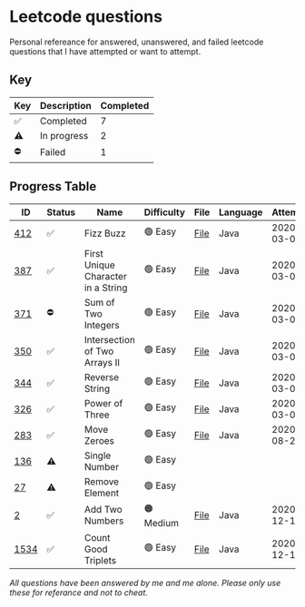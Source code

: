 # Leetcode questions

Personal refereance for answered, unanswered, and failed leetcode questions that I have attempted or want to attempt.

## Key

| Key | Description | Completed |
| --- | --- | --- |
| ✅ | Completed | 7 |
| ⚠️ | In progress | 2 |
| ⛔️ | Failed | 1 |

## Progress Table

| ID | Status | Name | Difficulty | File | Language | Attempted | Completed |
| --- | --- | --- | --- | --- | --- | --- | --- |
| [412](https://leetcode.com/problems/fizz-buzz/) |  ✅ | Fizz Buzz | 🟢 Easy | [File](easy/fizzbuzz/Fizzbuzz.java) | Java | 2020-03-05 | 2020-03-05 |
| [387](https://leetcode.com/problems/first-unique-character-in-a-string/) |  ✅ |First Unique Character in a String | 🟢 Easy | [File](easy/firstUniqueCharInString/FirstUniqueCharInString.java) | Java | 2020-03-05 | 2020-03-05 |
| [371](https://leetcode.com/problems/sum-of-two-integers/) | ⛔️ | Sum of Two Integers | 🟢 Easy | [File](easy/sumOfTwoIntegers/SumOfTwoIntegers.java) | Java | 2020-03-06 | |
| [350](https://leetcode.com/problems/intersection-of-two-arrays-ii/) | ✅ | Intersection of Two Arrays II | 🟢 Easy | [File](easy/intersectionOfArraysII/IntersectionOfArraysII.java) | Java | 2020-03-06 | 2020-03-06 |
| [344](https://leetcode.com/problems/reverse-string/) | ✅ | Reverse String | 🟢 Easy | [File](easy/reverseString/ReverseString.java) | Java | 2020-03-06 | 2020-03-06 |
| [326](https://leetcode.com/problems/power-of-three/) | ✅ | Power of Three | 🟢 Easy | [File](easy/powerOfThree/PowerOfThree.java) | Java | 2020-03-07 | 2020-03-07 |
| [283](https://leetcode.com/problems/move-zeroes/) | ✅ | Move Zeroes | 🟢 Easy | [File](easy/moveZeroes/MoveZeroes.java) | Java | 2020-08-29 | 2020-08-29 |
| [136](https://leetcode.com/problems/single-number/) | ⚠️ | Single Number | 🟢 Easy | | | | |
| [27](https://leetcode.com/problems/remove-element/) | ⚠️ | Remove Element | 🟢 Easy | | | | |
| [2](https://leetcode.com/problems/add-two-numbers/) | ✅ | Add Two Numbers | 🟠 Medium | [File](medium/addTwoNumbers/AddTwoNumbers.java) | Java | 2020-12-11 | 2020-12-11 |
| [1534](https://leetcode.com/problems/count-good-triplets/) | ✅ | Count Good Triplets | 🟢 Easy |[File](easy/countGoodTriplets/CountGoodTriplets.java) | Java | 2020-12-13 | 2020-12-18 |

*All questions have been answered by me and me alone. Please only use these for referance and not to cheat.*

